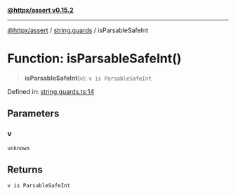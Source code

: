 [**@httpx/assert v0.15.2**](../../README.md)

***

[@httpx/assert](../../README.md) / [string.guards](../README.md) / isParsableSafeInt

# Function: isParsableSafeInt()

> **isParsableSafeInt**(`v`): `v is ParsableSafeInt`

Defined in: [string.guards.ts:14](https://github.com/belgattitude/httpx/blob/68e7ebef40f7182365676b3a21f99e398b93dd78/packages/assert/src/string.guards.ts#L14)

## Parameters

### v

`unknown`

## Returns

`v is ParsableSafeInt`
